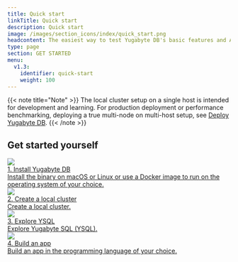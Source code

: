 ```yaml
---
title: Quick start
linkTitle: Quick start
description: Quick start
image: /images/section_icons/index/quick_start.png
headcontent: The easiest way to test Yugabyte DB's basic features and APIs is to create a local cluster on a single host.
type: page
section: GET STARTED
menu:
  v1.3:
    identifier: quick-start
    weight: 100
---
```


{{< note title="Note" >}}
The local cluster setup on a single host is intended for development and learning. For production deployment or performance benchmarking, deploying a true multi-node on multi-host setup, see [Deploy Yugabyte DB](../../latest/deploy).
{{< /note >}}

## Get started yourself

<div class="row">
  <div class="col-12 col-md-6 col-lg-12 col-xl-6">
    <a class="section-link icon-offset" href="install/">
      <div class="head">
        <img class="icon" src="/images/section_icons/quick_start/install.png" aria-hidden="true" />
        <div class="title">1. Install Yugabyte DB</div>
      </div>
      <div class="body">
        Install the binary on macOS or Linux or use a Docker image to run on the operating system of your choice.
      </div>
    </a>
  </div>

  <div class="col-12 col-md-6 col-lg-12 col-xl-6">
    <a class="section-link icon-offset" href="create-local-cluster/">
      <div class="head">
        <img class="icon" src="/images/section_icons/quick_start/create_cluster.png" aria-hidden="true" />
        <div class="title">2. Create a local cluster</div>
      </div>
      <div class="body">
        Create a local cluster.
      </div>
    </a>
  </div>

  <div class="col-12 col-md-6 col-lg-12 col-xl-6">
    <a class="section-link icon-offset" href="explore-ysql/">
      <div class="head">
        <img class="icon" src="/images/section_icons/quick_start/explore_ysql.png" aria-hidden="true" />
        <div class="title">3. Explore YSQL</div>
      </div>
      <div class="body">
        Explore Yugabyte SQL (YSQL).
      </div>
    </a>
  </div>

  <div class="col-12 col-md-6 col-lg-12 col-xl-6">
    <a class="section-link icon-offset" href="build-apps/">
      <div class="head">
        <img class="icon" src="/images/section_icons/develop/api-icon.png" aria-hidden="true" />
        <div class="title">4. Build an app</div>
      </div>
      <div class="body">
        Build an app in the programming language of your choice.
      </div>
    </a>
  </div>
</div>
